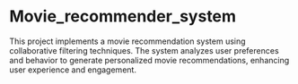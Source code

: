 # Movie_recommender_system
This project implements a movie recommendation system using collaborative filtering techniques. The system analyzes user preferences and behavior to generate personalized movie recommendations, enhancing user experience and engagement.
